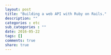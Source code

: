 ```yaml
---
layout: post
title: "Building a web API with Ruby on Rails."
description: ""
categories : etc
sub_categories : ""
date: 2016-05-22
tags: []
comments: true
share: true
---
```




